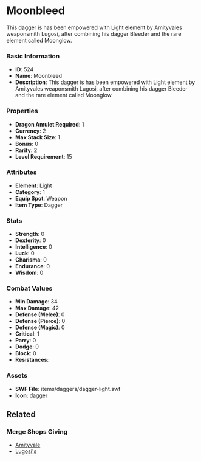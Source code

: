 # Moonbleed

This dagger is has been empowered with Light element by Amityvales weaponsmith Lugosi, after combining his dagger Bleeder and the rare element called Moonglow.

### Basic Information

- **ID**: 524
- **Name**: Moonbleed
- **Description**: This dagger is has been empowered with Light element by Amityvales weaponsmith Lugosi, after combining his dagger Bleeder and the rare element called Moonglow.

### Properties

- **Dragon Amulet Required**: 1
- **Currency**: 2
- **Max Stack Size**: 1
- **Bonus**: 0
- **Rarity**: 2
- **Level Requirement**: 15

### Attributes

- **Element**: Light
- **Category**: 1
- **Equip Spot**: Weapon
- **Item Type**: Dagger

### Stats

- **Strength**: 0
- **Dexterity**: 0
- **Intelligence**: 0
- **Luck**: 0
- **Charisma**: 0
- **Endurance**: 0
- **Wisdom**: 0

### Combat Values

- **Min Damage**: 34
- **Max Damage**: 42
- **Defense (Melee)**: 0
- **Defense (Pierce)**: 0
- **Defense (Magic)**: 0
- **Critical**: 1
- **Parry**: 0
- **Dodge**: 0
- **Block**: 0
- **Resistances**: 

### Assets

- **SWF File**: items/daggers/dagger-light.swf
- **Icon**: dagger

## Related

### Merge Shops Giving

- [Amityvale](../merge-shops/7-amityvale.md)
- [Lugosi's](../merge-shops/21-lugosi-s.md)

